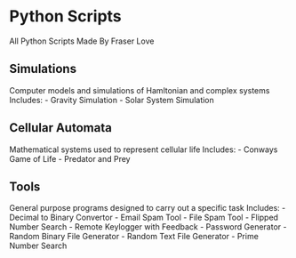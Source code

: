 # Python Scripts
All Python Scripts Made By Fraser Love

  ## Simulations
  Computer models and simulations of Hamltonian and complex systems
  Includes:
    - Gravity Simulation
    - Solar System Simulation
   
  ## Cellular Automata
  Mathematical systems used to represent cellular life
  Includes:
    - Conways Game of Life
    - Predator and Prey
    
  ## Tools
  General purpose programs designed to carry out a specific task
  Includes:
    - Decimal to Binary Convertor
    - Email Spam Tool
    - File Spam Tool
    - Flipped Number Search
    - Remote Keylogger with Feedback
    - Password Generator
    - Random Binary File Generator
    - Random Text File Generator
    - Prime Number Search
    
